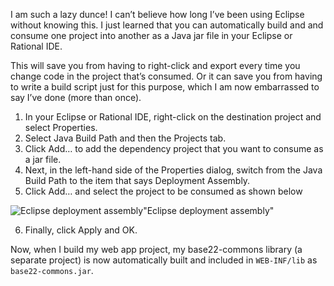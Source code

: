 I am such a lazy dunce! I can’t believe how long I’ve been using Eclipse without knowing this. I just learned that you can automatically build and and consume one project into another as a Java jar file in your Eclipse or Rational IDE.

This will save you from having to right-click and export every time you change code in the project that’s consumed. Or it can save you from having to write a build script just for this purpose, which I am now embarrassed to say I’ve done (more than once).  

1. In your Eclipse or Rational IDE, right-click on the destination project and select Properties.
2. Select Java Build Path and then the Projects tab.
3. Click Add… to add the dependency project that you want to consume as a jar file.
4. Next, in the left-hand side of the Properties dialog, switch from the Java Build Path to the item that says Deployment Assembly.
5. Click Add… and select the project to be consumed as shown below

![Eclipse deployment assembly](/assets/content/2013/05/31/eclipse-deployment-assembly.png)"Eclipse deployment assembly"

6. Finally, click Apply and OK.

Now, when I build my web app project, my base22-commons library (a separate project) is now automatically built and included in `WEB-INF/lib` as `base22-commons.jar`.

